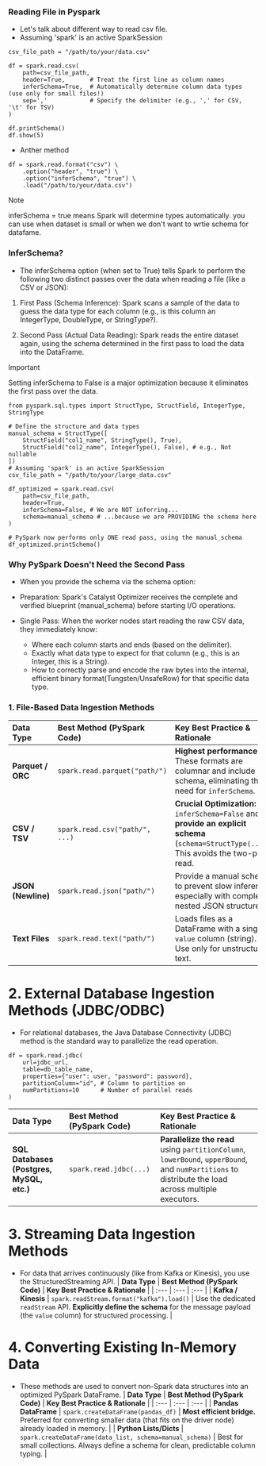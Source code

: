 ### Reading File in Pyspark
+ Let's talk about different way to read csv file.
+ Assuming 'spark' is an active SparkSession
```
csv_file_path = "/path/to/your/data.csv"

df = spark.read.csv(
    path=csv_file_path,
    header=True,       # Treat the first line as column names
    inferSchema=True,  # Automatically determine column data types (use only for small files!)
    sep=','            # Specify the delimiter (e.g., ',' for CSV, '\t' for TSV)
)

df.printSchema()
df.show(5)
```
+ Anther method
```
df = spark.read.format("csv") \
    .option("header", "true") \
    .option("inferSchema", "true") \
    .load("/path/to/your/data.csv")
```
> [!Note]
> inferSchema = true means Spark will determine types automatically.
> you can use when dataset is small or when we don't want to wrtie schema for datafame.

### InferSchema? 
+ The inferSchema option (when set to True) tells Spark to perform the following two distinct passes over the data when reading a file (like a CSV or JSON):

1. First Pass (Schema Inference): Spark scans a sample of the data to guess the data type for each column (e.g., is this column an IntegerType, DoubleType, or StringType?).

2. Second Pass (Actual Data Reading): Spark reads the entire dataset again, using the schema determined in the first pass to load the data into the DataFrame.

> [!important]
> Setting inferSchema to False is a major optimization because it eliminates the first pass over the data.

```
from pyspark.sql.types import StructType, StructField, IntegerType, StringType

# Define the structure and data types
manual_schema = StructType([
    StructField("col1_name", StringType(), True),
    StructField("col2_name", IntegerType(), False), # e.g., Not nullable
])
# Assuming 'spark' is an active SparkSession
csv_file_path = "/path/to/your/large_data.csv"

df_optimized = spark.read.csv(
    path=csv_file_path,
    header=True,
    inferSchema=False, # We are NOT inferring...
    schema=manual_schema # ...because we are PROVIDING the schema here
)

# PySpark now performs only ONE read pass, using the manual_schema
df_optimized.printSchema()
```
### Why PySpark Doesn't Need the Second Pass

+ When you provide the schema via the schema option:

+ Preparation: Spark's Catalyst Optimizer receives the complete and verified blueprint (manual_schema) before starting I/O operations.
+ Single Pass: When the worker nodes start reading the raw CSV data, they immediately know:
  - Where each column starts and ends (based on the delimiter).
  - Exactly what data type to expect for that column (e.g., this is an Integer, this is a String).
  - How to correctly parse and encode the raw bytes into the internal, efficient binary format(Tungsten/UnsafeRow) for that specific data type.

### 1. File-Based Data Ingestion Methods

| **Data Type** | **Best Method (PySpark Code)** | **Key Best Practice & Rationale** |
| :--- | :--- | :--- |
| **Parquet / ORC** | `spark.read.parquet("path/")` | **Highest performance.** These formats are columnar and include schema, eliminating the need for `inferSchema`. |
| **CSV / TSV** | `spark.read.csv("path/", ...)` | **Crucial Optimization:** Set `inferSchema=False` and **provide an explicit schema** (`schema=StructType(...)`). This avoids the two-pass read. |
| **JSON (Newline)** | `spark.read.json("path/")` | Provide a manual schema to prevent slow inference, especially with complex nested JSON structures. |
| **Text Files** | `spark.read.text("path/")` | Loads files as a DataFrame with a single `value` column (string). Use only for unstructured text. |

# 2. External Database Ingestion Methods (JDBC/ODBC)
+ For relational databases, the Java Database Connectivity (JDBC) method is the standard way to parallelize the read operation.
```
df = spark.read.jdbc(
    url=jdbc_url,
    table=db_table_name,
    properties={"user": user, "password": password},
    partitionColumn="id", # Column to partition on
    numPartitions=10      # Number of parallel reads
)
```
| **Data Type** | **Best Method (PySpark Code)** | **Key Best Practice & Rationale** |
| :--- | :--- | :--- |
| **SQL Databases (Postgres, MySQL, etc.)** | `spark.read.jdbc(...)` | **Parallelize the read** using `partitionColumn`, `lowerBound`, `upperBound`, and `numPartitions` to distribute the load across multiple executors. |

# 3. Streaming Data Ingestion Methods

+ For data that arrives continuously (like from Kafka or Kinesis), you use the StructuredStreaming API.
| **Data Type** | **Best Method (PySpark Code)** | **Key Best Practice & Rationale** |
| :--- | :--- | :--- |
| **Kafka / Kinesis** | `spark.readStream.format("kafka").load()` | Use the dedicated `readStream` API. **Explicitly define the schema** for the message payload (the `value` column) for structured processing. |

# 4. Converting Existing In-Memory Data

+ These methods are used to convert non-Spark data structures into an optimized PySpark DataFrame.
| **Data Type** | **Best Method (PySpark Code)** | **Key Best Practice & Rationale** |
| :--- | :--- | :--- |
| **Pandas DataFrame** | `spark.createDataFrame(pandas_df)` | **Most efficient bridge.** Preferred for converting smaller data (that fits on the driver node) already loaded in memory. |
| **Python Lists/Dicts** | `spark.createDataFrame(data_list, schema=manual_schema)` | Best for small collections. Always define a schema for clean, predictable column typing. |
